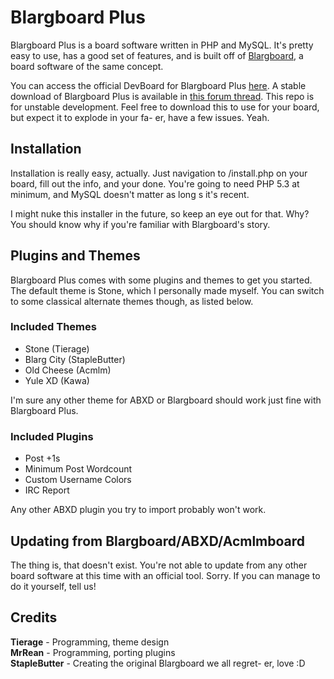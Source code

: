 # Blargboard Plus
Blargboard Plus is a board software written in PHP and MySQL. It's pretty easy to use, has a good set of features, and is built off of [Blargboard](http://blargboard.kuribo64.net), a board software of the same concept.

You can access the official DevBoard for Blargboard Plus [here](http://tierage.net/board). A stable download of Blargboard Plus is available in [this forum thread](http://www.tierage.net/board/?page=thread&id=5). This repo is for unstable development. Feel free to download this to use for your board, but expect it to explode in your fa- er, have a few issues. Yeah.

## Installation
Installation is really easy, actually. Just navigation to /install.php on your board, fill out the info, and your done. You're going to need PHP 5.3 at minimum, and MySQL doesn't matter as long s it's recent.

I might nuke this installer in the future, so keep an eye out for that. Why? You should know why if you're familiar with Blargboard's story.

## Plugins and Themes
Blargboard Plus comes with some plugins and themes to get you started. The default theme is Stone, which I personally made myself. You can switch to some classical alternate themes though, as listed below.

### Included Themes
- Stone (Tierage)
- Blarg City (StapleButter)
- Old Cheese (Acmlm)
- Yule XD (Kawa)

I'm sure any other theme for ABXD or Blargboard should work just fine with Blargboard Plus.

### Included Plugins
- Post +1s
- Minimum Post Wordcount
- Custom Username Colors
- IRC Report

Any other ABXD plugin you try to import probably won't work.

## Updating from Blargboard/ABXD/Acmlmboard
The thing is, that doesn't exist. You're not able to update from any other board software at this time with an official tool. Sorry. If you can manage to do it yourself, tell us!

## Credits
**Tierage** - Programming, theme design<br>
**MrRean** - Programming, porting plugins<br>
**StapleButter** - Creating the original Blargboard we all regret- er, love :D
